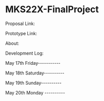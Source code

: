 # MKS22X-FinalProject

Proposal Link:

Prototype Link:

About:

Development Log:

May 17th Friday-----------


May 18th Saturday----------


May 19th Sunday----------


May 20th Monday ----------
